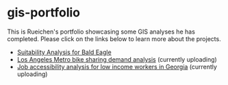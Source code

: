 # gis-portfolio

This is Rueichen's portfolio showcasing some GIS analyses he has completed. Please click on the links below to learn more about the projects.
- [Suitability Analysis for Bald Eagle](https://github.com/rc-tsai/gis-portfolio/blob/main/Suitability%20Analysis%20for%20Bald%20Eagle.md)
- [Los Angeles Metro bike sharing demand analysis](https://github.com/rc-tsai/gis-portfolio/blob/main/Los%20Angeles%20Metro%20bike%20sharing%20demand%20analysis.md) (currently uploading)
- [Job accessibility analysis for low income workers in Georgia](https://github.com/rc-tsai/gis-portfolio/blob/main/Job%20accessibility%20analysis%20for%20low%20income%20workers%20in%20Georgia.md) (currently uploading)
